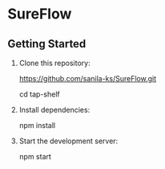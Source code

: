 # SureFlow
## Getting Started
1. Clone this repository:
    
   https://github.com/sanila-ks/SureFlow.git
   
   cd tap-shelf
   
2. Install dependencies:
   
   npm install

3. Start the development server:
    
     npm start

